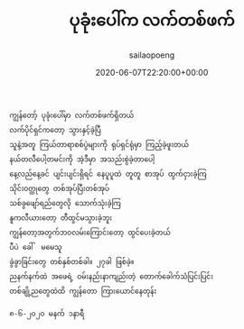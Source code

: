 ﻿---
_last_editor_used_jetpack: block-editor
_publicize_job_id: "59330256175"
_wp_old_date: "2021-06-08"
author: sailaopoeng
categories:
  - poems
date: "2020-06-07T22:20:00+00:00"
parent_post_id: null
post_id: "63"
timeline_notification: "1623106095"
title: ပုခုံးပေါ်က လက်တစ်ဖက်
url: /2020/06/08/ပုခုံးပေါ်က-လက်တစ်ဖက်/

---
```
ကျွန်တော့် ပုခုံးပေါ်မှာ လက်တစ်ဖက်ရှိတယ်
လက်ပိုင်ရှင်ကတော့ သွားနှင့်ခဲ့ပြီ
သူနဲ့အတူ ကြယ်တာရာစစ်ပွဲများကို ရုပ်ရှင်ရုံမှာ ကြည့်ခဲ့ဖူးတယ်
နယ်တလီပေါ့တမင်းကို အဲ့ဒီမှာ အသည်းစွဲခဲ့တာပေါ့
နေ့လည်နေ့ခင် ပျင်းပျင်းရှိရင် နေပူပူထဲ တူတူ စာအုပ် ထွက်ငှားခဲ့ကြ
သိုင်းဝတ္ထုတွေ တစ်အုပ်ပြီးတစ်အုပ်
သစ်ခွဖျော်ရည်တွေလို သောက်သုံးခဲ့ကြ
နူကလီယားတော့ တီထွင်မသွားခဲ့ဘူး
ကျွန်တော့အတွက်ဘဝလမ်းကြောင်းတော့ ထွင်ပေးခဲ့တယ်
ပီပဲ ခေါ်  မမေသူ
ခွဲခွာခြင်းတွေ တစ်နှစ်တစ်ခါ။ ၂၇ခါ ဖြစ်ခဲ့။
ညနက်နက်ထဲ အဖေရဲ့ ဝမ်းနည်းနာကျည်းတဲ့ တောက်ခေါက်သံပြင်းပြင်း
တစ်ချို့ညတွေထဲထိ ကျွန်တော ကြားယောင်နေတုန်း

၈-၆-၂၀၂၀ မနက် ၁နာရီ
```
